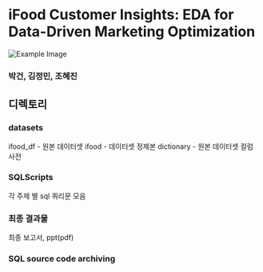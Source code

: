 # iFood Customer Insights: EDA for Data-Driven Marketing Optimization
![Example Image](https://www.google.com/url?sa=i&url=https%3A%2F%2Fwww.abrahao.com.br%2Fblog%2Fadministracao%2Ftaxa-de-servico-ifood&psig=AOvVaw3UtBAHShCeJDvd3s8fPqbz&ust=1725684989915000&source=images&cd=vfe&opi=89978449&ved=0CBEQjRxqFwoTCKiyg9nDrYgDFQAAAAAdAAAAABAQ)


### 박건, 김정민, 조혜진



## 디렉토리

### datasets
ifood_df - 원본 데이터셋
ifood - 데이터셋 정제본
dictionary - 원본 데이터셋 컬럼 사전

### SQLScripts
각 주제 별 sql 쿼리문 모음

### 최종 결과물
최종 보고서, ppt(pdf)



### SQL source code archiving


